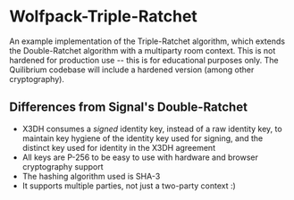 # Wolfpack-Triple-Ratchet

An example implementation of the Triple-Ratchet algorithm, which extends the Double-Ratchet algorithm with a multiparty room context. This is not hardened for production use -- this is for educational purposes only. The Quilibrium codebase will include a hardened version (among other cryptography). 

## Differences from Signal's Double-Ratchet

- X3DH consumes a _signed_ identity key, instead of a raw identity key, to maintain key hygiene of the identity key used for signing, and the distinct key used for identity in the X3DH agreement
- All keys are P-256 to be easy to use with hardware and browser cryptography
support
- The hashing algorithm used is SHA-3
- It supports multiple parties, not just a two-party context :)
